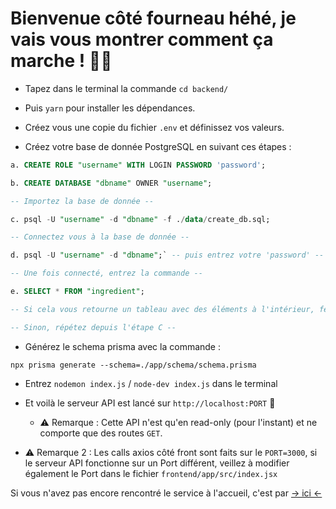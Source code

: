 # Bienvenue côté fourneau héhé, je vais vous montrer comment ça marche ! 🧑‍🍳

- Tapez dans le terminal la commande `cd backend/`

- Puis `yarn` pour installer les dépendances.

- Créez vous une copie du fichier `.env` et définissez vos valeurs.

- Créez votre base de donnée PostgreSQL en suivant ces étapes :

```sql
a. CREATE ROLE "username" WITH LOGIN PASSWORD 'password';

b. CREATE DATABASE "dbname" OWNER "username";

-- Importez la base de donnée --

c. psql -U "username" -d "dbname" -f ./data/create_db.sql;

-- Connectez vous à la base de donnée --

d. psql -U "username" -d "dbname";` -- puis entrez votre 'password' --

-- Une fois connecté, entrez la commande --

e. SELECT * FROM "ingredient";

-- Si cela vous retourne un tableau avec des éléments à l'intérieur, féliciations vous avez importé la base de donnée ! --

-- Sinon, répétez depuis l'étape C --
```

- Générez le schema prisma avec la commande  :

`npx prisma generate --schema=./app/schema/schema.prisma`

- Entrez `nodemon index.js` / `node-dev index.js` dans le terminal

- Et voilà le serveur API est lancé sur `http://localhost:PORT` :rocket:
  - :warning: Remarque : Cette API n'est qu'en read-only (pour l'instant) et ne comporte que des routes `GET`.

- :warning: Remarque 2 : Les calls axios côté front sont faits sur le `PORT=3000`, si le serveur API fonctionne sur un Port différent, veillez à modifier également le Port dans le fichier `frontend/app/src/index.jsx`

Si vous n'avez pas encore rencontré le service à l'accueil, c'est par <a href="./../frontend/README.md"> -> ici <- </a>
